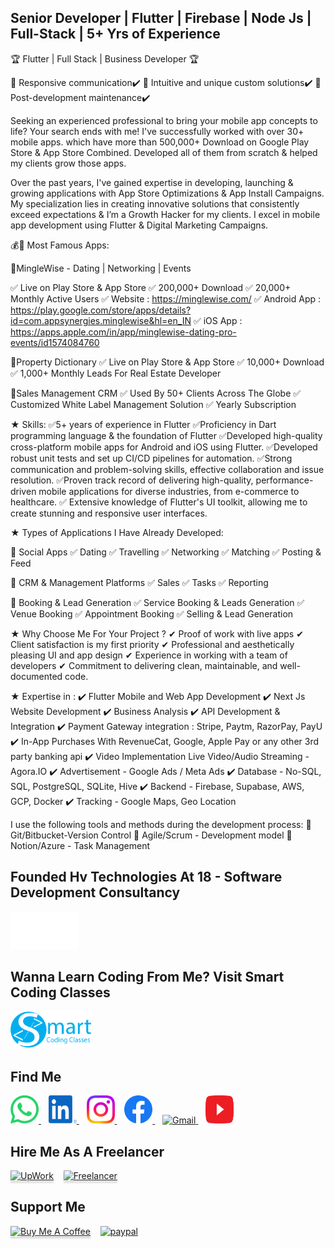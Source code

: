 ## Senior Developer | Flutter | Firebase | Node Js | Full-Stack | 5+ Yrs of Experience

🏆 Flutter | Full Stack | Business Developer 🏆

🌟 Responsive communication✔️
🌟 Intuitive and unique custom solutions✔️
🌟 Post-development maintenance✔️

Seeking an experienced professional to bring your mobile app concepts to life? Your search ends with me! I've successfully worked with over 30+ mobile apps. which have more than 500,000+ Download on Google Play Store & App Store Combined. Developed all of them from scratch & helped my clients grow those apps.

Over the past years, I've gained expertise in developing, launching & growing applications with App Store Optimizations & App Install Campaigns. My specialization lies in creating innovative solutions that consistently exceed expectations & I’m a Growth Hacker for my clients. I excel in mobile app development using Flutter & Digital Marketing Campaigns.

💰🚀 Most Famous Apps:

🌟MingleWise - Dating | Networking | Events

✅ Live on Play Store & App Store
✅ 200,000+ Download
✅ 20,000+ Monthly Active Users
✅ Website : https://minglewise.com/
✅ Android App : https://play.google.com/store/apps/details?id=com.appsynergies.minglewise&hl=en_IN
✅ iOS App : https://apps.apple.com/in/app/minglewise-dating-pro-events/id1574084760

🌟Property Dictionary
✅ Live on Play Store & App Store
✅ 10,000+ Download
✅ 1,000+ Monthly Leads For Real Estate Developer

🌟Sales Management CRM
✅ Used By 50+ Clients Across The Globe
✅ Customized White Label Management Solution
✅ Yearly Subscription

★ Skills:
✅5+ years of experience in Flutter
✅Proficiency in Dart programming language & the foundation of Flutter
✅Developed high-quality cross-platform mobile apps for Android and iOS using Flutter.
✅Developed robust unit tests and set up CI/CD pipelines for automation.
✅Strong communication and problem-solving skills, effective collaboration and issue resolution.
✅Proven track record of delivering high-quality, performance-driven mobile applications for diverse industries, from e-commerce to healthcare.
✅ Extensive knowledge of Flutter's UI toolkit, allowing me to create stunning and responsive user interfaces.

★ Types of Applications I Have Already Developed:

🌟 Social Apps
✅ Dating
✅ Travelling
✅ Networking
✅ Matching
✅ Posting & Feed

🌟 CRM & Management Platforms
✅ Sales
✅ Tasks
✅ Reporting

🌟 Booking & Lead Generation
✅ Service Booking & Leads Generation
✅ Venue Booking
✅ Appointment Booking
✅ Selling & Lead Generation

★ Why Choose Me For Your Project ?
✔ Proof of work with live apps
✔ Client satisfaction is my first priority
✔ Professional and aesthetically pleasing UI and app design
✔ Experience in working with a team of developers
✔ Commitment to delivering clean, maintainable, and well-documented code.

★ Expertise in :
✔️ Flutter Mobile and Web App Development
✔️ Next Js Website Development
✔️ Business Analysis
✔️ API Development & Integration
✔️ Payment Gateway integration : Stripe, Paytm, RazorPay, PayU
✔️ In-App Purchases With RevenueCat, Google, Apple Pay or any other 3rd party banking api
✔️ Video Implementation Live Video/Audio Streaming - Agora.IO
✔️ Advertisement - Google Ads / Meta Ads
✔️ Database - No-SQL, SQL, PostgreSQL, SQLite, Hive
✔️ Backend - Firebase, Supabase, AWS, GCP, Docker
✔️ Tracking - Google Maps, Geo Location

I use the following tools and methods during the development process:
🌟 Git/Bitbucket-Version Control
🌟 Agile/Scrum - Development model
🌟 Notion/Azure - Task Management

## Founded Hv Technologies At 18 - Software Development Consultancy

<a href="https://www.hvtechnologies.app/">
    <img src="public/icons/hvtechnologies/logo2.png" alt="Hv Technologies" height="60">
</a>

## Wanna Learn Coding From Me? Visit Smart Coding Classes

<a href="https://www.smartcodingclasses.com/">
    <img src="public/icons/smartcodingclasses/Logo.png" alt="Smart Coding Classes" height="60">
</a>

## Find Me

<div class="row">
<a href="https://wa.me/+918588099741?text=Hi">
<img src='public/icons/whatsapp/whatsapp.svg' alt="Whatsapp Vertical" height="45" width="45">
</a>
&nbsp;&nbsp;
<a href="https://www.linkedin.com/in/hardikvij/?original_referer=https%3A%2F%2Fwww.hardikvij.com%2F">
<img src='public/icons/linkedin/linkedin.svg' alt="LinkedIn" height="45" width="45">
</a>
&nbsp;&nbsp;
<a href="https://www.instagram.com/hardik.vij/">
<img src='public/icons/instagram/instagram.svg' alt="Instagram" height="45" width="45">
</a>
&nbsp;&nbsp;
<a href="https://www.facebook.com/hardikkvij19599/">
<img src='public/icons/facebook/facebook.svg' alt="Facebook" height="45" width="45">
</a>
&nbsp;&nbsp;
<a href="https://mail.google.com/mail/?view=cm&fs=1&to=hardikvij195@gmail.com">
<img src='public/icons/gmail/gmail.svg' alt="Gmail" height="45" width="45">
</a>
&nbsp;&nbsp;
<a href="https://www.youtube.com/channel/UC1tXYDNGfZMRPt1ZgjNJ99g">
<img src='public/icons/youtube/youtube.svg' alt="Youtube" height="45" width="45">
</a>
</div>

## Hire Me As A Freelancer

<div class="row">
<a href="https://www.upwork.com/freelancers/~01f267a3d02b20a278?mp_source=share" target="_blank"><img src="https://firebasestorage.googleapis.com/v0/b/hardikvij-1254e.appspot.com/o/AppIcon_Circle_UpGreen.jpg?alt=media&token=ad66cbe0-be00-46d9-b277-83050468a0d0" alt="UpWork" style="height: 41px !important;width: 41px !important;box-shadow: 0px 3px 2px 0px rgba(190, 190, 190, 0.5) !important;-webkit-box-shadow: 0px 3px 2px 0px rgba(190, 190, 190, 0.5) !important;" ></a>
&nbsp;&nbsp;
<a href="https://www.freelancer.com/u/hardikvij195" target="_blank"><img src="https://firebasestorage.googleapis.com/v0/b/hardikvij-1254e.appspot.com/o/freelancer-1.svg?alt=media&token=480c0001-eac9-4b7f-a94b-602c81f7d4c7" alt="Freelancer" style="height: 41px !important;width: 41px !important;box-shadow: 0px 3px 2px 0px rgba(190, 190, 190, 0.5) !important;-webkit-box-shadow: 0px 3px 2px 0px rgba(190, 190, 190, 0.5) !important;" ></a>
</div>

## Support Me

<div class="row">
<a href="https://www.buymeacoffee.com/hardikvij195" target="_blank"><img src="https://www.buymeacoffee.com/assets/img/custom_images/orange_img.png" alt="Buy Me A Coffee" style="height: 41px !important;width: 174px !important;box-shadow: 0px 3px 2px 0px rgba(190, 190, 190, 0.5) !important;-webkit-box-shadow: 0px 3px 2px 0px rgba(190, 190, 190, 0.5) !important;" ></a>
&nbsp;&nbsp;
<a href="https://www.paypal.me/HardikVij">
    <img src="https://www.paypalobjects.com/webstatic/mktg/logo/pp_cc_mark_37x23.jpg" alt="paypal">
</a>
</div>
